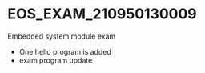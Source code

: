 # EOS_EXAM_210950130009
Embedded system module exam
* One hello program is added
* exam program update
